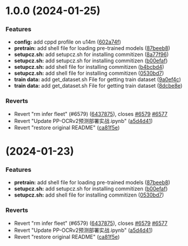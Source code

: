 # 1.0.0 (2024-01-25)


### Features

* **config:** add cppd profile on u14m ([602a74f](https://github.com/CharmingHue/PaddleOCR/commit/602a74f4fe8734ed5e4ea12c8ec13e5af50f0394))
* **pretrain:** add shell file for loading pre-trained models ([87beeb8](https://github.com/CharmingHue/PaddleOCR/commit/87beeb8202ab9a6c464655f341544f9322110d76))
* **setupcz.sh:** add setupcz.sh for installing commitizen ([8a77f96](https://github.com/CharmingHue/PaddleOCR/commit/8a77f962ef9fcfb1be4a4acb59ac9fb3ddf2623b))
* **setupcz.sh:** add setupcz.sh for installing commitizen ([b00efaf](https://github.com/CharmingHue/PaddleOCR/commit/b00efaf31ee03aa8c94548f51c9924e2ecc23acd))
* **setupcz.sh:** add shell file for installing commitizen ([b4bcbd4](https://github.com/CharmingHue/PaddleOCR/commit/b4bcbd42727796949008ee18722ba02f0bc3db2f))
* **setupcz.sh:** add shell file for installing commitizen ([0530bd7](https://github.com/CharmingHue/PaddleOCR/commit/0530bd791a837bc51275cef54b6f5543ef1e9e35))
* **train data:** add get_dataset.sh File for getting train dataset ([9a0ef4c](https://github.com/CharmingHue/PaddleOCR/commit/9a0ef4c6873fedd5e0e74cde25ce2f2276bdd33c))
* **train data:** add get_dataset.sh File for getting train dataset ([8dcbe8e](https://github.com/CharmingHue/PaddleOCR/commit/8dcbe8e66cb52c90fafd9de4d876783d68bf5d8d))


### Reverts

* Revert "rm infer fleet" (#6579) ([6437875](https://github.com/CharmingHue/PaddleOCR/commit/6437875ba37c978a6c3f0fe4dcdf448016743dc7)), closes [#6579](https://github.com/CharmingHue/PaddleOCR/issues/6579) [#6577](https://github.com/CharmingHue/PaddleOCR/issues/6577)
* Revert "Update PP-OCRv2预测部署实战.ipynb" ([a5d4d41](https://github.com/CharmingHue/PaddleOCR/commit/a5d4d416b60e4bc161f8d877be52a0763594ee51))
* Revert "restore original README" ([ca81f5e](https://github.com/CharmingHue/PaddleOCR/commit/ca81f5ee5970271b23099b8f3a03c402ce01b623))



#  (2024-01-23)


### Features

* **pretrain:** add shell file for loading pre-trained models ([87beeb8](https://github.com/CharmingHue/PaddleOCR/commit/87beeb8202ab9a6c464655f341544f9322110d76))
* **setupcz.sh:** add setupcz.sh for installing commitizen ([b00efaf](https://github.com/CharmingHue/PaddleOCR/commit/b00efaf31ee03aa8c94548f51c9924e2ecc23acd))
* **setupcz.sh:** add shell file for installing commitizen ([0530bd7](https://github.com/CharmingHue/PaddleOCR/commit/0530bd791a837bc51275cef54b6f5543ef1e9e35))


### Reverts

* Revert "rm infer fleet" (#6579) ([6437875](https://github.com/CharmingHue/PaddleOCR/commit/6437875ba37c978a6c3f0fe4dcdf448016743dc7)), closes [#6579](https://github.com/CharmingHue/PaddleOCR/issues/6579) [#6577](https://github.com/CharmingHue/PaddleOCR/issues/6577)
* Revert "Update PP-OCRv2预测部署实战.ipynb" ([a5d4d41](https://github.com/CharmingHue/PaddleOCR/commit/a5d4d416b60e4bc161f8d877be52a0763594ee51))
* Revert "restore original README" ([ca81f5e](https://github.com/CharmingHue/PaddleOCR/commit/ca81f5ee5970271b23099b8f3a03c402ce01b623))



